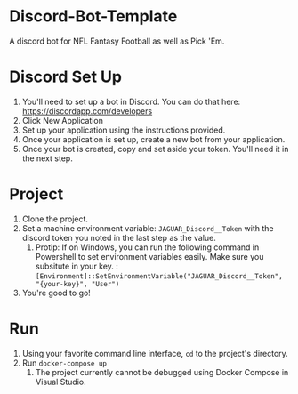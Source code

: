 # Discord-Bot-Template
A discord bot for NFL Fantasy Football as well as Pick 'Em.

# Discord Set Up
1. You'll need to set up a bot in Discord. You can do that here: https://discordapp.com/developers
1. Click New Application
1. Set up your application using the instructions provided.
1. Once your application is set up, create a new bot from your application.
1. Once your bot is created, copy and set aside your token. You'll need it in the next step.

# Project
1. Clone the project.
1. Set a machine environment variable: ```JAGUAR_Discord__Token``` with the discord token you noted in the last step as the value.
	1. Protip: If on Windows, you can run the following command in Powershell to set environment variables easily. Make sure you subsitute in your key. : ```[Environment]::SetEnvironmentVariable("JAGUAR_Discord__Token", "{your-key}", "User")```
1. You're good to go!

# Run
1. Using your favorite command line interface, ```cd``` to the project's directory.
1. Run ```docker-compose up```
	1. The project currently cannot be debugged using Docker Compose in Visual Studio.
